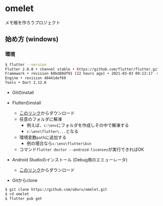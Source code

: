 # omelet

メモ帳を作ろうプロジェクト

## 始め方 (windows)

### 環境

```bash
$ flutter --version
Flutter 2.0.0 • channel stable • https://github.com/flutter/flutter.git
Framework • revision 60bd88df91 (22 hours ago) • 2021-03-03 09:13:17 -0800
Engine • revision 40441def69
Tools • Dart 2.12.0
```

- Gitのinstall

- Flutterのinstall

  - [このリンク](https://flutter.dev/docs/get-started/install/windows)からダウンロード
  - 任意のフォルダに解凍
    - 例えば、`c:\env`にフォルダを作成しその中で解凍する
    - `c:\env\flutter\...`となる
  - 環境変数`path`に追加する
    - 例の場合なら`c:\env\flutter\bin`
  - コマンド`flutter doctor --android-licenses`が実行できればOK

- Android Studioのインストール (Debug用のエミューレータ)
  - [このリンク](https://developer.android.com/studio?hl=ja)からダウンロード

- Gitからclone

```bash
$ git clone https://github.com/u9uru/omelet.git
$ cd omelet
$ flutter pub get
```
